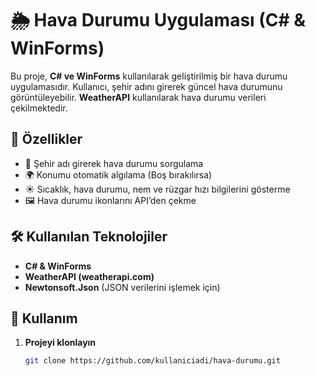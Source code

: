 # 🌦️ Hava Durumu Uygulaması (C# & WinForms)

Bu proje, **C# ve WinForms** kullanılarak geliştirilmiş bir hava durumu uygulamasıdır. Kullanıcı, şehir adını girerek güncel hava durumunu görüntüleyebilir. **WeatherAPI** kullanılarak hava durumu verileri çekilmektedir.

## 📌 Özellikler
- 📍 Şehir adı girerek hava durumu sorgulama  
- 🌍 Konumu otomatik algılama (Boş bırakılırsa)  
- ☀️ Sıcaklık, hava durumu, nem ve rüzgar hızı bilgilerini gösterme  
- 🖼️ Hava durumu ikonlarını API’den çekme  

## 🛠️ Kullanılan Teknolojiler
- **C# & WinForms**  
- **WeatherAPI (weatherapi.com)**  
- **Newtonsoft.Json** (JSON verilerini işlemek için)  

## 🔧 Kullanım
1. **Projeyi klonlayın**  
   ```bash
   git clone https://github.com/kullaniciadi/hava-durumu.git
